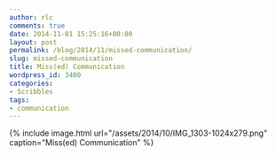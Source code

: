 ```yaml
---
author: rlc
comments: true
date: 2014-11-01 15:25:16+00:00
layout: post
permalink: /blog/2014/11/missed-communication/
slug: missed-communication
title: Miss(ed) Communication
wordpress_id: 3400
categories:
- Scribbles
tags:
- communication
---
```


{% include image.html url="/assets/2014/10/IMG_1303-1024x279.png" caption="Miss(ed) Communication" %}

